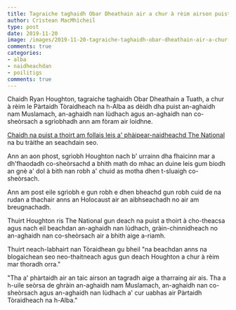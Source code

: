 ```yaml
---
title: Tagraiche taghaidh Obar Dheathain air a chur à rèim airson puist an-aghaidh nan Iudhach agus nan co-sheòrsach
author: Crìstean MacMhìcheil
type: post
date: 2019-11-20
image: /images/2019-11-20-tagraiche-taghaidh-obar-dheathain-air-a-chur-a-reim.jpg
comments: true
categories:
- alba
- naidheachdan
- poilitigs
comments: true
---
```


Chaidh Ryan Houghton, tagraiche taghaidh Obar Dheathain a Tuath, a chur à rèim le Pàrtaidh Tòraidheach na h-Alba as dèidh dha puist an-aghaidh nam Muslamach, an-aghaidh nan Iùdhach agus an-aghaidh nan co-sheòrsach a sgrìobhadh ann am fòram air loidhne.

<!--more-->

[Chaidh na puist a thoirt am follais leis a' phàipear-naidheachd The National](https://www.thenational.scot/news/18044656.aberdeen-tory-candidate-ryan-houghton-racist-tweets-uncovered/) na bu tràithe an seachdain seo.

Ann an aon phost, sgrìobh Houghton nach b' urrainn dha fhaicinn mar a dh'fhaodadh co-sheòrsachd a bhith math do mhac an duine leis gum biodh an gnè a' dol à bith nan robh a' chuid as motha dhen t-sluaigh co-sheòrsach.

Ann am post eile sgrìobh e gun robh e dhen bheachd gun robh cuid de na rudan a thachair anns an Holocaust air an aibhseachadh no air am breugnachadh.

Thuirt Houghton ris The National gun deach na puist a thoirt à cho-theacsa agus nach eil beachdan an-aghaidh nan Iùdhach, gràin-chinnidheach no an-aghaidh nan co-sheòrsach air a bhith aige a-riamh.

Thuirt neach-labhairt nan Tòraidhean gu bheil "na beachdan anns na blogaichean seo neo-thaitneach agus gun deach Houghton a chur à rèim mar thoradh orra."

"Tha a' phàrtaidh air an taic airson an tagradh aige a tharraing air ais. Tha a h-uile seòrsa de ghràin an-aghaidh nam Muslamach, an-aghaidh nan co-sheòrsach agus an-aghaidh nan Iùdhach a' cur uabhas air Pàrtaidh Tòraidheach na h-Alba."
